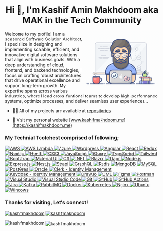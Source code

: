 <h1 align="center">Hi 👋, I'm Kashif Amin Makhdoom aka MAK in the Tech Community</h1>

<img align="right" alt="Coding" width="250" src="https://github.com/kashifmakhdoom/kashifmakhdoom/blob/main/programmer.gif" />

<p align="left">
	Welcome to my profile! I am a seasoned Software Solution Architect, I specialize in
            designing and implementing scalable, efficient, and innovative
            digital software solutions that align with business goals. With a
            deep understanding of cloud, frontend, and backend technologies, I
            focus on crafting robust architectures that drive operational
            excellence and support long-term growth. My expertise spans across
            various industries, where I lead cross-funtional teams to develop
            high-performance systems, optimize processes, and deliver seamless
            user experiences...
</p>

- 👨‍💻 All of my projects are available at [repositories](https://github.com/kashifmakhdoom?tab=repositories)

- 📄 Visit my personal website [www.kashifmakhdoom.me](https://kashifmakhdoom.me)
  
<h3 align="left">My Technial Toolchest comprised of following;</h3>
<p align="left">
  <a href="https://aws.amazon.com" target="_blank" rel="noreferrer"> 
  		<img src="https://skillicons.dev/icons?i=aws" alt="AWS" width="40" height="40"/> 
  	</a>
   <a href="https://aws.amazon.com/lambda" target="_blank" rel="noreferrer"> 
  		<img src="https://cdn.simpleicons.org/awslambda" alt="AWS Lambda" width="40" height="40"/> 
  	</a>
  <a href="https://azure.microsoft.com/en-us" target="_blank" rel="noreferrer"> 
  		<img src="https://skillicons.dev/icons?i=azure" alt="Azure" width="40" height="40"/> 
  	</a>
  <a href="https://wordpress.com" target="_blank" rel="noreferrer"> 
  		<img src="https://skillicons.dev/icons?i=wordpress" alt="Wordpress" width="40" height="40"/> 
  	</a>
	<a href="https://angular.dev/overview" target="_blank" rel="noreferrer"> 
  		<img src="https://skillicons.dev/icons?i=angular" alt="Angular" width="40" height="40"/> 
  	</a>
	<a href="https://react.dev" target="_blank" rel="noreferrer"> 
  		<img src="https://skillicons.dev/icons?i=react" alt="React" width="40" height="40"/> 
  	</a>
	<a href="https://redux.js.org" target="_blank" rel="noreferrer"> 
  		<img src="https://skillicons.dev/icons?i=redux" alt="Redux" width="40" height="40"/> 
  	</a>
	<a href="https://nextjs.org" target="_blank" rel="noreferrer"> 
  		<img src="https://skillicons.dev/icons?i=nextjs" alt="Next.js" width="40" height="40"/> 
  	</a>
	<a href="https://html.com/html5" target="_blank" rel="noreferrer"> 
  		<img src="https://cdn.simpleicons.org/html5" alt="Html5" width="40" height="40"/> 
  	</a>
	<a href="https://developer.mozilla.org/en-US/docs/Web/CSS" target="_blank" rel="noreferrer"> 
  		<img src="https://cdn.simpleicons.org/css3" alt="CSS3" width="40" height="40"/> 
  	</a>
	<a href="https://developer.mozilla.org/en-US/docs/Web/JavaScript" target="_blank" rel="noreferrer"> 
  		<img src="https://skillicons.dev/icons?i=js" alt="JavaScript" width="40" height="40"/> 
  	</a>
	<a href="https://jquery.com" target="_blank" rel="noreferrer"> 
  		<img src="https://skillicons.dev/icons?i=jquery" alt="jQuery" width="40" height="40"/> 
  	</a>
		<a href="https://www.typescriptlang.org" target="_blank" rel="noreferrer"> 
  		<img src="https://skillicons.dev/icons?i=ts" alt="TypeScript" width="40" height="40"/> 
  	</a>
	<a href="https://tailwindcss.com" target="_blank" rel="noreferrer"> 
  		<img src="https://skillicons.dev/icons?i=tailwind" alt="Tailwind" width="40" height="40"/> 
  	</a>
	<a href="https://getbootstrap.com" target="_blank" rel="noreferrer"> 
  		<img src="https://skillicons.dev/icons?i=bootstrap" alt="Bootstrap" width="40" height="40"/> 
  	</a>
	<a href="https://mui.com/material-ui/getting-started" target="_blank" rel="noreferrer"> 
  		<img src="https://skillicons.dev/icons?i=materialui" alt="Material UI" width="40" height="40"/> 
  	</a>
	<a href="https://learn.microsoft.com/en-us/dotnet/csharp" target="_blank" rel="noreferrer"> 
  		<img src="https://skillicons.dev/icons?i=cs" alt="C#" width="40" height="40"/> 
  	</a>
	<a href="https://dotnet.microsoft.com/en-us" target="_blank" rel="noreferrer"> 
  		<img src="https://skillicons.dev/icons?i=dotnet" alt=".NET" width="40" height="40"/> 
  	</a>
	<a href="https://dotnet.microsoft.com/en-us/apps/aspnet/web-apps/blazor" target="_blank" rel="noreferrer"> 
  		<img src="https://cdn.simpleicons.org/blazor" alt="Blazor" width="40" height="40"/> 
  	</a>
	<a href="https://dapr.io" target="_blank" rel="noreferrer"> 
  		<img src="https://cdn.simpleicons.org/dapr" alt="Dapr" width="40" height="40"/> 
  	</a>
	<a href="https://nodejs.org/en" target="_blank" rel="noreferrer"> 
  		<img src="https://skillicons.dev/icons?i=nodejs" alt="Node.js" width="40" height="40"/> 
  	</a>
	<a href="https://expressjs.com" target="_blank" rel="noreferrer"> 
  		<img src="https://skillicons.dev/icons?i=express" alt="Express.js" width="40" height="40"/> 
  	</a>
	<a href="https://nestjs.com" target="_blank" rel="noreferrer"> 
  		<img src="https://skillicons.dev/icons?i=nestjs" alt="Nest.js" width="40" height="40"/> 
  	</a>
	<a href="https://strapi.io" target="_blank" rel="noreferrer"> 
  		<img src="https://cdn.simpleicons.org/strapi" alt="Strapi" width="40" height="40"/> 
  	</a>
	<a href="https://graphql.org" target="_blank" rel="noreferrer"> 
  		<img src="https://skillicons.dev/icons?i=graphql" alt="GraphQL" width="40" height="40"/> 
  	</a>
	<a href="https://redis.io" target="_blank" rel="noreferrer"> 
  		<img src="https://skillicons.dev/icons?i=redis" alt="Redis" width="40" height="40"/> 
  	</a>
	<a href="https://www.mongodb.com" target="_blank" rel="noreferrer"> 
  		<img src="https://skillicons.dev/icons?i=mongodb" alt="MongoDB" width="40" height="40"/> 
  	</a>
	<a href="https://www.mysql.com" target="_blank" rel="noreferrer"> 
  		<img src="https://skillicons.dev/icons?i=mysql" alt="MySQL" width="40" height="40"/> 
  	</a>
	<a href="https://www.postgresql.org" target="_blank" rel="noreferrer"> 
  		<img src="https://skillicons.dev/icons?i=postgres" alt="PostGres" width="40" height="40"/> 
  	</a>
	<a href="https://www.oracle.com" target="_blank" rel="noreferrer"> 
  		<img src="https://cdn.simpleicons.org/oracle" alt="Oracle" width="40" height="40"/> 
  	</a>
		<a href="https://clerk.com" target="_blank" rel="noreferrer"> 
  		<img src="https://cdn.simpleicons.org/clerk" alt="Clerk - Identity Management" width="40" height="40"/> 
  	</a>
	<a href="https://www.keycloak.org" target="_blank" rel="noreferrer"> 
  		<img src="https://cdn.simpleicons.org/keycloak" alt="Keycloak - Identity Management" width="40" height="40"/> 
  	</a>
	<a href="https://app.diagrams.net" target="_blank" rel="noreferrer"> 
  		<img src="https://cdn.simpleicons.org/diagrams.net" alt="Draw.io" width="40" height="40"/> 
  	</a>
	<a href="https://www.uml.org" target="_blank" rel="noreferrer"> 
  		<img src="https://cdn.simpleicons.org/uml" alt="UML" width="40" height="40"/> 
  	</a>
	<a href="https://www.figma.com" target="_blank" rel="noreferrer"> 
  		<img src="https://skillicons.dev/icons?i=figma" alt="Figma" width="40" height="40"/> 
  	</a>
	<a href="https://www.postman.com" target="_blank" rel="noreferrer"> 
  		<img src="https://skillicons.dev/icons?i=postman" alt="Postman" width="40" height="40"/> 
  	</a>
	<a href="https://visualstudio.microsoft.com" target="_blank" rel="noreferrer"> 
  		<img src="https://skillicons.dev/icons?i=visualstudio" alt="Visual Studio" width="40" height="40"/> 
  	</a>
	<a href="https://code.visualstudio.com" target="_blank" rel="noreferrer"> 
  		<img src="https://skillicons.dev/icons?i=vscode" alt="Visual Studio Code" width="40" height="40"/> 
  	</a>
	<a href="https://git-scm.com" target="_blank" rel="noreferrer"> 
  		<img src="https://skillicons.dev/icons?i=git" alt="Git" width="40" height="40"/> 
  	</a>
	<a href="https://github.com" target="_blank" rel="noreferrer"> 
  		<img src="https://skillicons.dev/icons?i=github" alt="GitHub" width="40" height="40"/> 
  	</a>
	<a href="https://docs.github.com/en/actions" target="_blank" rel="noreferrer"> 
  		<img src="https://cdn.simpleicons.org/githubactions" alt="GitHub Actions" width="40" height="40"/> 
  	</a>
		<a href="https://www.atlassian.com/software/jira" target="_blank" rel="noreferrer"> 
  		<img src="https://cdn.simpleicons.org/jira" alt="Jira" width="40" height="40"/> 
  	</a>
	<a href="https://kafka.apache.org" target="_blank" rel="noreferrer"> 
  		<img src="https://skillicons.dev/icons?i=kafka" alt="Kafka" width="40" height="40"/> 
  	</a>
	<a href="https://www.rabbitmq.com" target="_blank" rel="noreferrer"> 
  		<img src="https://skillicons.dev/icons?i=rabbitmq" alt="RabbitMQ" width="40" height="40"/> 
  	</a>
	<a href="https://www.docker.com" target="_blank" rel="noreferrer"> 
  		<img src="https://skillicons.dev/icons?i=docker" alt="Docker" width="40" height="40"/> 
  	</a>
	<a href="https://kubernetes.io" target="_blank" rel="noreferrer"> 
  		<img src="https://skillicons.dev/icons?i=kubernetes" alt="Kubernetes" width="40" height="40"/> 
  	</a>
	<a href="https://nginx.org/en" target="_blank" rel="noreferrer"> 
  		<img src="https://skillicons.dev/icons?i=nginx" alt="Nginx" width="40" height="40"/> 
  	</a>
	<a href="https://ubuntu.com" target="_blank" rel="noreferrer"> 
  		<img src="https://skillicons.dev/icons?i=ubuntu" alt="Ubuntu" width="40" height="40"/> 
  	</a>
	<a href="https://www.microsoft.com/en-us/windows-server" target="_blank" rel="noreferrer"> 
  		<img src="https://skillicons.dev/icons?i=windows" alt="Windows" width="40" height="40"/> 
  	</a>
</p>


<h3 align="left">Thanks for visiting, Let's connect!</h3>
<p align="left">
<a href="https://linkedin.com/in/kashifmakhdoom" target="blank"><img align="center" src="https://skillicons.dev/icons?i=linkedin" alt="kashifmakhdoom" height="30" width="40" /></a>
<a href="mailto:kashifmakhdoom@gmail.com" target="blank"><img align="center" src="https://skillicons.dev/icons?i=gmail" alt="kashifmakhdoom" height="30" width="40" /></a>
</p>


<p><img align="left" src="https://github-readme-stats.vercel.app/api/top-langs?username=kashifmakhdoom&show_icons=true&locale=en&layout=compact" alt="kashifmakhdoom" /></p>

<p>&nbsp;<img align="center" src="https://github-readme-stats.vercel.app/api?username=kashifmakhdoom&show_icons=true&locale=en" alt="kashifmakhdoom" /></p>
